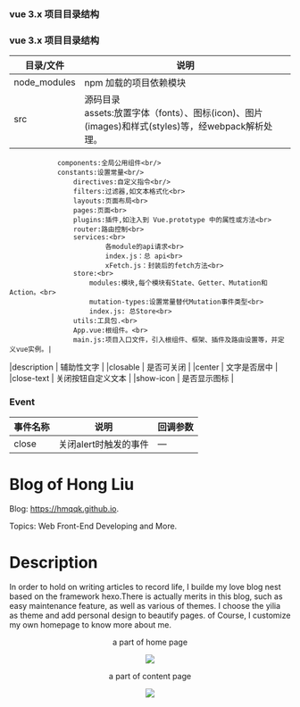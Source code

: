 ### vue 3.x 项目目录结构
### vue 3.x 项目目录结构
| 目录/文件      | 说明                                 |
|---------- |------------------------------------ |
|node_modules     |	npm 加载的项目依赖模块  |
|src	      | 源码目录<br>assets:放置字体（fonts）、图标(icon)、图片(images)和样式(styles)等，经webpack解析处理。<br/>
                components:全局公用组件<br/>
                constants:设置常量<br/>
                    directives:自定义指令<br/>
                    filters:过滤器,如文本格式化<br>
                    layouts:页面布局<br>
                    pages:页面<br>
                    plugins:插件,如注入到 Vue.prototype 中的属性或方法<br>
                    router:路由控制<br>
                    services:<br>
                            各module的api请求<br>
                            index.js：总 api<br>
                            xFetch.js：封装后的fetch方法<br>
                    store:<br>
                        modules:模块,每个模块有State、Getter、Mutation和Action。<br>
                        mutation-types:设置常量替代Mutation事件类型<br>
                        index.js: 总Store<br>
                    utils:工具包.<br>
                    App.vue:根组件。<br>
                    main.js:项目入口文件，引入根组件、框架、插件及路由设置等，并定义vue实例。|
|description |	辅助性文字                         |
|closable   |	是否可关闭                           |
|center     |	文字是否居中                         |
|close-text	| 关闭按钮自定义文本                    |
|show-icon  |	是否显示图标                         |

### Event
| 事件名称      | 说明       | 回调参数   |
|------------- |----------- |---------  |
|close         |关闭alert时触发的事件| —  |



# Blog of Hong Liu

Blog: https://hmqqk.github.io.

Topics: Web Front-End Developing and More.

# Description

In order to hold on writing articles to record life, I builde my love blog nest based on the framework hexo.There is actually merits in this blog, such as easy maintenance feature, as well as various of themes. I choose the yilia as theme and add personal design to beautify pages. of Course, I customize my own homepage to know more about me.
<div align="center">
<p> a part of home page</p>
<img src="http://oiyahh2nw.bkt.clouddn.com/blog/Readme_images/home.png">
<p> a part of content page</p>
<img src="http://oiyahh2nw.bkt.clouddn.com/blog/Readme_images/content.png">
</div>
